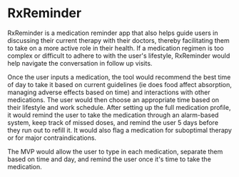 # RxReminder
RxReminder is a medication reminder app that also helps guide users in discussing their current therapy with their doctors, thereby facilitating them to take on a more active role in their health. If a medication regimen is too complex or difficult to adhere to with the user's lifestyle, RxReminder would help navigate the conversation in follow up visits.

Once the user inputs a medication, the tool would recommend the best time of day to take it based on current guidelines (ie does food affect absorption, managing adverse effects based on time) and interactions with other medications. The user would then choose an appropriate time based on their lifestyle and work schedule. After setting up the full medication profile, it would remind the user to take the medication through an alarm-based system, keep track of missed doses, and remind the user 5 days before they run out to refill it. It would also flag a medication for suboptimal therapy or for major contraindications.

The MVP would allow the user to type in each medication, separate them based on time and day, and remind the user once it's time to take the medication.
